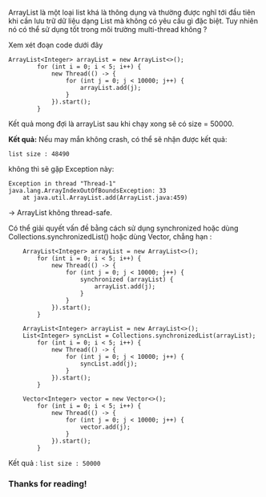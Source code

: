 ArrayList là một loại list khá là thông dụng và thường được nghĩ tới đầu tiên khi cần lưu trữ dữ liệu dạng List mà không có yêu cầu gì đặc biệt. Tuy nhiên nó có thể sử dụng tốt trong môi trường multi-thread không ?

Xem xét đoạn code dưới đây
```
ArrayList<Integer> arrayList = new ArrayList<>();
        for (int i = 0; i < 5; i++) {
            new Thread(() -> {
				for (int j = 0; j < 10000; j++) {
					arrayList.add(j);
				}
			}).start();
        }
```
Kết quả mong đợi là arrayList sau khi chạy xong sẽ có size = 50000.

**Kết quả:** Nếu may mắn không crash, có thể sẽ nhận được kết quả:

`list size : 48490`

không thì sẽ gặp Exception này:
```
Exception in thread "Thread-1" java.lang.ArrayIndexOutOfBoundsException: 33
	at java.util.ArrayList.add(ArrayList.java:459)
```
-> ArrayList không thread-safe.

Có thể giải quyết vấn đề bằng cách sử dụng synchronized hoặc dùng Collections.synchronizedList() hoặc dùng Vector, chẳng hạn : 
```
    ArrayList<Integer> arrayList = new ArrayList<>();
		for (int i = 0; i < 5; i++) {
			new Thread(() -> {
				for (int j = 0; j < 10000; j++) {
					synchronized (arrayList) {
						arrayList.add(j);
					}
				}
			}).start();
		}
```

```
    ArrayList<Integer> arrayList = new ArrayList<>();
	List<Integer> syncList = Collections.synchronizedList(arrayList);
		for (int i = 0; i < 5; i++) {
			new Thread(() -> {
				for (int j = 0; j < 10000; j++) {
					syncList.add(j);
				}
			}).start();
		}
```

```
    Vector<Integer> vector = new Vector<>();
		for (int i = 0; i < 5; i++) {
			new Thread(() -> {
				for (int j = 0; j < 10000; j++) {
					vector.add(j);
				}
			}).start();
		}
```
Kết quả : `list size : 50000`
### Thanks for reading!